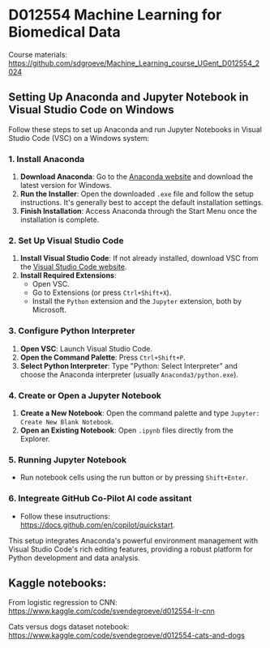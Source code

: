 # D012554 Machine Learning for Biomedical Data

Course materials: https://github.com/sdgroeve/Machine_Learning_course_UGent_D012554_2024

## Setting Up Anaconda and Jupyter Notebook in Visual Studio Code on Windows

Follow these steps to set up Anaconda and run Jupyter Notebooks in Visual Studio Code (VSC) on a Windows system:

### 1. Install Anaconda

1. **Download Anaconda**: Go to the [Anaconda website](https://www.anaconda.com/products/individual) and download the latest version for Windows.
2. **Run the Installer**: Open the downloaded `.exe` file and follow the setup instructions. It's generally best to accept the default installation settings.
3. **Finish Installation**: Access Anaconda through the Start Menu once the installation is complete.

### 2. Set Up Visual Studio Code

1. **Install Visual Studio Code**: If not already installed, download VSC from the [Visual Studio Code website](https://code.visualstudio.com/).
2. **Install Required Extensions**:
   - Open VSC.
   - Go to Extensions (or press `Ctrl+Shift+X`).
   - Install the `Python` extension and the `Jupyter` extension, both by Microsoft.

### 3. Configure Python Interpreter

1. **Open VSC**: Launch Visual Studio Code.
2. **Open the Command Palette**: Press `Ctrl+Shift+P`.
3. **Select Python Interpreter**: Type "Python: Select Interpreter" and choose the Anaconda interpreter (usually `Anaconda3/python.exe`).

### 4. Create or Open a Jupyter Notebook

1. **Create a New Notebook**: Open the command palette and type `Jupyter: Create New Blank Notebook`.
2. **Open an Existing Notebook**: Open `.ipynb` files directly from the Explorer.

### 5. Running Jupyter Notebook

- Run notebook cells using the run button or by pressing `Shift+Enter`.

### 6. Integreate GitHub Co-Pilot AI code assitant

- Follow these insutructions: https://docs.github.com/en/copilot/quickstart.

This setup integrates Anaconda's powerful environment management with Visual Studio Code's rich editing features, providing a robust platform for Python development and data analysis.

## Kaggle notebooks:

From logistic regression to CNN: https://www.kaggle.com/code/svendegroeve/d012554-lr-cnn

Cats versus dogs dataset notebook: https://www.kaggle.com/code/svendegroeve/d012554-cats-and-dogs
